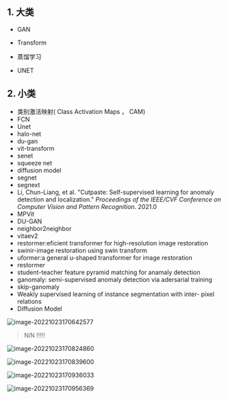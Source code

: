 ## 1. 大类

- GAN

- Transform
- 蒸馏学习
- UNET

## 2. 小类

- 类别激活映射( Class Activation Maps ， CAM)
- FCN
- Unet
- halo-net
- du-gan
- vit-transform
- senet
- squeeze net
- diffusion model
- segnet
- segnext
- Li, Chun-Liang, et al. "Cutpaste: Self-supervised learning for anomaly detection and localization." *Proceedings of the IEEE/CVF Conference on Computer Vision and Pattern Recognition*. 2021.0
- MPVit
- DU-GAN
- neighbor2neighbor
- vitaev2
- restormer:eficient transformer for high-resolution image restoration
- swinir-image restoration using swin transform
- uformer:a general u-shaped transformer for image restoration
- restormer
- student-teacher feature pyramid matching for anamaly detection
- ganomaly: semi-supervised anomaly detection via adersarial training
- skip-ganomaly
- Weakly supervised learning of instance segmentation with inter- pixel relations
- Diffusion Model

![image-20221023170642577](img/image-20221023170642577.png)

> NiN !!!!!

![image-20221023170824860](img/image-20221023170824860.png)

![image-20221023170839600](img/image-20221023170839600.png)

![image-20221023170936033](img/image-20221023170936033.png)

![image-20221023170956369](img/image-20221023170956369.png)